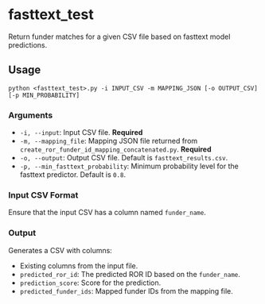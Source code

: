 # fasttext_test

Return funder matches for a given CSV file based on fasttext model predictions.


## Usage

```
python <fasttext_test>.py -i INPUT_CSV -m MAPPING_JSON [-o OUTPUT_CSV] [-p MIN_PROBABILITY]
```

### Arguments

- `-i, --input`: Input CSV file. **Required**
- `-m, --mapping_file`: Mapping JSON file returned from `create_ror_funder_id_mapping_concatenated.py`. **Required**
- `-o, --output`: Output CSV file. Default is `fasttext_results.csv`.
- `-p, --min_fasttext_probability`: Minimum probability level for the fasttext predictor. Default is `0.8`.

### Input CSV Format

Ensure that the input CSV has a column named `funder_name`.

### Output

Generates a CSV with columns:
- Existing columns from the input file.
- `predicted_ror_id`: The predicted ROR ID based on the `funder_name`.
- `prediction_score`: Score for the prediction.
- `predicted_funder_ids`: Mapped funder IDs from the mapping file.
